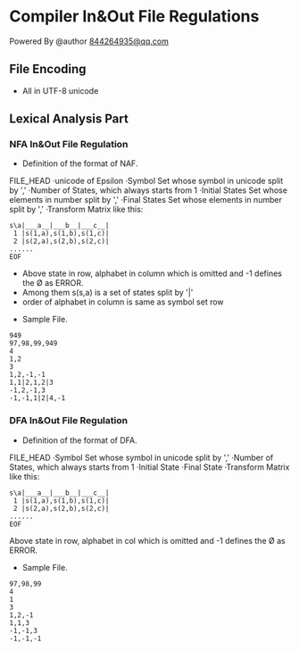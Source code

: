 Compiler In&Out File Regulations
===================

Powered By @author 844264935@qq.com

## File Encoding

- All in UTF-8 unicode

## Lexical Analysis Part

### NFA In&Out File Regulation

- Definition of the format of NAF.

FILE_HEAD
·unicode of Epsilon
·Symbol Set whose symbol in unicode split by ','
·Number of States, which always starts from 1
·Initial States Set whose elements in number split by ','
·Final States Set whose elements in number split by ','
·Transform Matrix like this:
```
s\a|___a__|___b__|___c__|
 1 |s(1,a),s(1,b),s(1,c)|
 2 |s(2,a),s(2,b),s(2,c)|
......
EOF
```
* Above state in row, alphabet in column which is omitted and -1 defines the Ø as ERROR.
* Among them s(s,a) is a set of states split by '|'
* order of alphabet in column is same as symbol set row

- Sample File.
```
949
97,98,99,949
4
1,2
3
1,2,-1,-1
1,1|2,1,2|3
-1,2,-1,3
-1,-1,1|2|4,-1
```

### DFA In&Out File Regulation

- Definition of the format of DFA.

FILE_HEAD
·Symbol Set whose symbol in unicode split by ','
·Number of States, which always starts from 1
·Initial State
·Final State
·Transform Matrix like this:
```
s\a|___a__|___b__|___c__|
 1 |s(1,a),s(1,b),s(1,c)|
 2 |s(2,a),s(2,b),s(2,c)|
......
EOF
```
Above state in row, alphabet in col which is omitted and -1 defines the Ø as ERROR.

- Sample File.
```
97,98,99
4
1
3
1,2,-1
1,1,3
-1,-1,3
-1,-1,-1
```

  


